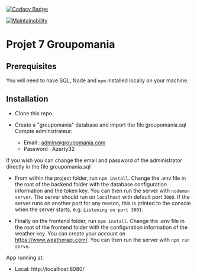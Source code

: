 [![Codacy Badge](https://app.codacy.com/project/badge/Grade/780ffb6498dc457bb4595a229a9b2b9b)](https://www.codacy.com/gh/JulienBrazzalotto/JulienBrazzalotto_7_02122021/dashboard?utm_source=github.com&amp;utm_medium=referral&amp;utm_content=JulienBrazzalotto/JulienBrazzalotto_7_02122021&amp;utm_campaign=Badge_Grade)

[![Maintainability](https://api.codeclimate.com/v1/badges/c91e723a848935126da5/maintainability)](https://codeclimate.com/github/JulienBrazzalotto/JulienBrazzalotto_7_02122021/maintainability)

# Projet 7 Groupomania #

## Prerequisites ##

You will need to have SQL, Node and `npm` installed locally on your machine.

## Installation ##

-   Clone this repo.

-   Create a "groupomania" database and import the file groupomania.sql
Compte administrateur:
    -  Email : admin@groupomania.com
    -  Password : Azerty32

If you wish you can change the email and password of the administrator directly in the file groupomania.sql

-   From within the project folder, run `npm install`.
Change the .env file in the root of the backend folder with the database configuration information and the token key.
You can then run the server with `nodemon server`. 
The server should run on `localhost` with default port `3000`.
If the server runs on another port for any reason, this is printed to the console when the server starts, e.g. `Listening on port 3001`.

-   Finally on the frontend folder, run `npm install`.
Change the .env file in the root of the frontend folder with the configuration information of the weather key. You can create your account on https://www.weatherapi.com/.
You can then run the server with `npm run serve`.

App running at:
  - Local:   http://localhost:8080/